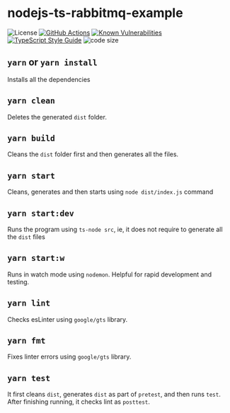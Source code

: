 # nodejs-ts-rabbitmq-example

![License][license-image]
[![GitHub Actions][github-image]][github-url]
[![Known Vulnerabilities][snyk-image]][snyk-url]
[![TypeScript Style Guide][gts-image]][gts-url]
![code size][code-size-image]
<!-- [![codecov][codecov-image]][codecov-url] -->

## `yarn` or `yarn install`

Installs all the dependencies

## `yarn clean`

Deletes the generated `dist` folder.

## `yarn build`

Cleans the `dist` folder first and then generates all the files.

## `yarn start`

Cleans, generates and then starts using `node dist/index.js` command

## `yarn start:dev`

Runs the program using `ts-node src`, ie, it does not require to generate all the `dist` files

## `yarn start:w`

Runs in watch mode using `nodemon`. Helpful for rapid development and testing.

## `yarn lint`

Checks esLinter using `google/gts` library.

## `yarn fmt`

Fixes linter errors using `google/gts` library.

## `yarn test`

It first cleans `dist`, generates `dist` as part of `pretest`, and then runs `test`.
After finishing running, it checks lint as `posttest`.

[github-image]: https://github.com/the-redback/producer/actions/workflows/build.yaml/badge.svg
[github-url]: https://github.com/the-redback/producer/actions
[codecov-image]: https://codecov.io/gh/the-redback/producer/branch/main/graph/badge.svg
[codecov-url]: https://codecov.io/gh/the-redback/producer
[gts-image]: https://img.shields.io/badge/code%20style-google-blueviolet.svg
[gts-url]: https://github.com/google/gts
[snyk-image]: https://snyk.io/test/github/the-redback/producer/badge.svg
[snyk-url]: https://snyk.io/test/github/the-redback/producer
[license-image]: https://img.shields.io/github/license/the-redback/producer
[code-size-image]: https://img.shields.io/github/languages/code-size/the-redback/producer
